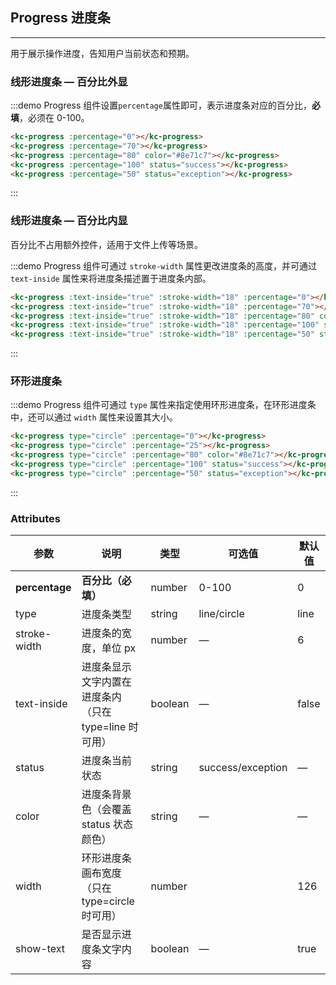<style>
  .demo-box.demo-progress .kc-progress--line {
      margin-bottom: 15px;
      width: 350px;
    }
    .kc-progress--circle {
      margin-right: 15px;
    }
</style>

## Progress 进度条
-------------------

用于展示操作进度，告知用户当前状态和预期。

### 线形进度条 — 百分比外显

:::demo Progress 组件设置`percentage`属性即可，表示进度条对应的百分比，**必填**，必须在 0-100。

```html
<kc-progress :percentage="0"></kc-progress>
<kc-progress :percentage="70"></kc-progress>
<kc-progress :percentage="80" color="#8e71c7"></kc-progress>
<kc-progress :percentage="100" status="success"></kc-progress>
<kc-progress :percentage="50" status="exception"></kc-progress>

```
:::

### 线形进度条 — 百分比内显

百分比不占用额外控件，适用于文件上传等场景。

:::demo Progress 组件可通过 `stroke-width` 属性更改进度条的高度，并可通过 `text-inside` 属性来将进度条描述置于进度条内部。

```html
<kc-progress :text-inside="true" :stroke-width="18" :percentage="0"></kc-progress>
<kc-progress :text-inside="true" :stroke-width="18" :percentage="70"></kc-progress>
<kc-progress :text-inside="true" :stroke-width="18" :percentage="80" color="rgba(142, 113, 199, 0.7)"></kc-progress>
<kc-progress :text-inside="true" :stroke-width="18" :percentage="100" status="success"></kc-progress>
<kc-progress :text-inside="true" :stroke-width="18" :percentage="50" status="exception"></kc-progress>
```
:::

### 环形进度条

:::demo Progress 组件可通过 `type` 属性来指定使用环形进度条，在环形进度条中，还可以通过 `width` 属性来设置其大小。

```html
<kc-progress type="circle" :percentage="0"></kc-progress>
<kc-progress type="circle" :percentage="25"></kc-progress>
<kc-progress type="circle" :percentage="80" color="#8e71c7"></kc-progress>
<kc-progress type="circle" :percentage="100" status="success"></kc-progress>
<kc-progress type="circle" :percentage="50" status="exception"></kc-progress>
```
:::

### Attributes
| 参数          | 说明            | 类型            | 可选值                 | 默认值   |
|-------------  |---------------- |---------------- |---------------------- |-------- |
| **percentage** | **百分比（必填）**   | number          |     0-100          |     0    |
| type          | 进度条类型           | string         | line/circle | line |
| stroke-width  | 进度条的宽度，单位 px | number          | — | 6 |
| text-inside  | 进度条显示文字内置在进度条内（只在 type=line 时可用） | boolean | — | false |
| status  | 进度条当前状态 | string | success/exception | — |
| color  | 进度条背景色（会覆盖 status 状态颜色） | string | — | — |
| width  | 环形进度条画布宽度（只在 type=circle 时可用） | number |  | 126 |
| show-text  | 是否显示进度条文字内容 | boolean | — | true |
